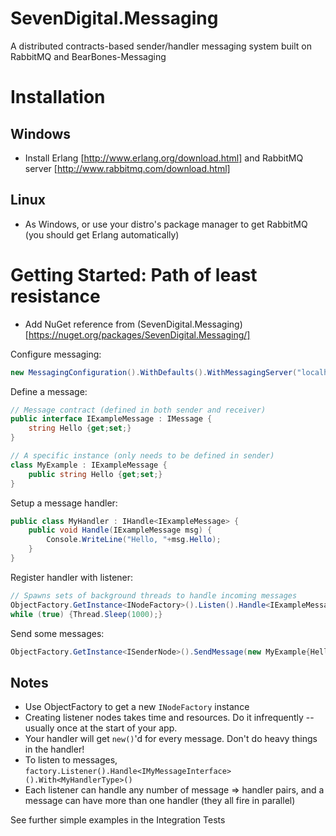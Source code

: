 SevenDigital.Messaging
======================
A distributed contracts-based sender/handler messaging system built on RabbitMQ and BearBones-Messaging

Installation
============
Windows
-------
* Install Erlang [http://www.erlang.org/download.html] and RabbitMQ server [http://www.rabbitmq.com/download.html]

Linux
-----
* As Windows, or use your distro's package manager to get RabbitMQ (you should get Erlang automatically)

Getting Started: Path of least resistance
=========================================
* Add NuGet reference from (SevenDigital.Messaging)[https://nuget.org/packages/SevenDigital.Messaging/]

Configure messaging:
```csharp
new MessagingConfiguration().WithDefaults().WithMessagingServer("localhost");
```

Define a message:
```csharp
// Message contract (defined in both sender and receiver)
public interface IExampleMessage : IMessage {
	string Hello {get;set;}
}

// A specific instance (only needs to be defined in sender)
class MyExample : IExampleMessage {
	public string Hello {get;set;}
}
```

Setup a message handler:
```csharp
public class MyHandler : IHandle<IExampleMessage> {
	public void Handle(IExampleMessage msg) {
		Console.WriteLine("Hello, "+msg.Hello);
	}
}
```

Register handler with listener:
```csharp
// Spawns sets of background threads to handle incoming messages
ObjectFactory.GetInstance<INodeFactory>().Listen().Handle<IExampleMessage>().With<MyHandler>();
while (true) {Thread.Sleep(1000);}
```

Send some messages:
```csharp
ObjectFactory.GetInstance<ISenderNode>().SendMessage(new MyExample{Hello = "World"});
```

Notes
-----
* Use ObjectFactory to get a new `INodeFactory` instance
* Creating listener nodes takes time and resources. Do it infrequently -- usually once at the start of your app.
* Your handler will get `new()`'d for every message. Don't do heavy things in the handler!
* To listen to messages, `factory.Listener().Handle<IMyMessageInterface>().With<MyHandlerType>()`
* Each listener can handle any number of message => handler pairs, and a message can have more than one handler (they all fire in parallel)

See further simple examples in the Integration Tests
